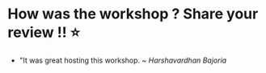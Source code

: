 # How was the workshop ? Share your review !! :star:
- "It was great hosting this workshop. ~ *Harshavardhan Bajoria*
